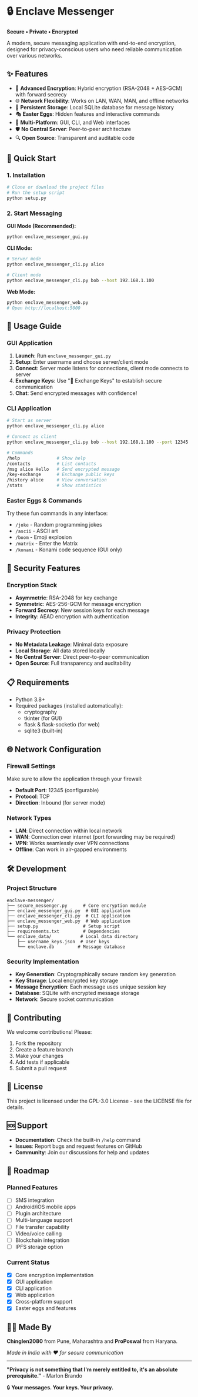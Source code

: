 # 🔒 Enclave Messenger

**Secure • Private • Encrypted**

A modern, secure messaging application with end-to-end encryption, designed for privacy-conscious users who need reliable communication over various networks.

## ✨ Features

- 🔐 **Advanced Encryption**: Hybrid encryption (RSA-2048 + AES-GCM) with forward secrecy
- 🌐 **Network Flexibility**: Works on LAN, WAN, MAN, and offline networks
- 💾 **Persistent Storage**: Local SQLite database for message history
- 🎭 **Easter Eggs**: Hidden features and interactive commands
- 📱 **Multi-Platform**: GUI, CLI, and Web interfaces
- 🛡️ **No Central Server**: Peer-to-peer architecture
- 🔍 **Open Source**: Transparent and auditable code

## 🚀 Quick Start

### 1. Installation

```bash
# Clone or download the project files
# Run the setup script
python setup.py
```

### 2. Start Messaging

**GUI Mode (Recommended):**
```bash
python enclave_messenger_gui.py
```

**CLI Mode:**
```bash
# Server mode
python enclave_messenger_cli.py alice

# Client mode  
python enclave_messenger_cli.py bob --host 192.168.1.100
```

**Web Mode:**
```bash
python enclave_messenger_web.py
# Open http://localhost:5000
```

## 🔧 Usage Guide

### GUI Application

1. **Launch**: Run `enclave_messenger_gui.py`
2. **Setup**: Enter username and choose server/client mode
3. **Connect**: Server mode listens for connections, client mode connects to server
4. **Exchange Keys**: Use "🔑 Exchange Keys" to establish secure communication
5. **Chat**: Send encrypted messages with confidence!

### CLI Application

```bash
# Start as server
python enclave_messenger_cli.py alice

# Connect as client
python enclave_messenger_cli.py bob --host 192.168.1.100 --port 12345

# Commands
/help              # Show help
/contacts          # List contacts  
/msg alice Hello   # Send encrypted message
/key-exchange      # Exchange public keys
/history alice     # View conversation
/stats             # Show statistics
```

### Easter Eggs & Commands

Try these fun commands in any interface:
- `/joke` - Random programming jokes
- `/ascii` - ASCII art
- `/boom` - Emoji explosion  
- `/matrix` - Enter the Matrix
- `/konami` - Konami code sequence (GUI only)

## 🔐 Security Features

### Encryption Stack
- **Asymmetric**: RSA-2048 for key exchange
- **Symmetric**: AES-256-GCM for message encryption  
- **Forward Secrecy**: New session keys for each message
- **Integrity**: AEAD encryption with authentication

### Privacy Protection
- **No Metadata Leakage**: Minimal data exposure
- **Local Storage**: All data stored locally
- **No Central Server**: Direct peer-to-peer communication
- **Open Source**: Full transparency and auditability

## 📋 Requirements

- Python 3.8+
- Required packages (installed automatically):
  - cryptography
  - tkinter (for GUI)
  - flask & flask-socketio (for web)
  - sqlite3 (built-in)

## 🌐 Network Configuration

### Firewall Settings
Make sure to allow the application through your firewall:
- **Default Port**: 12345 (configurable)
- **Protocol**: TCP
- **Direction**: Inbound (for server mode)

### Network Types
- **LAN**: Direct connection within local network
- **WAN**: Connection over internet (port forwarding may be required)
- **VPN**: Works seamlessly over VPN connections
- **Offline**: Can work in air-gapped environments

## 🛠️ Development

### Project Structure
```
enclave-messenger/
├── secure_messenger.py      # Core encryption module
├── enclave_messenger_gui.py  # GUI application
├── enclave_messenger_cli.py  # CLI application  
├── enclave_messenger_web.py  # Web application
├── setup.py                 # Setup script
├── requirements.txt         # Dependencies
└── enclave_data/           # Local data directory
    ├── username_keys.json  # User keys
    └── enclave.db         # Message database
```

### Security Implementation
- **Key Generation**: Cryptographically secure random key generation
- **Key Storage**: Local encrypted key storage
- **Message Encryption**: Each message uses unique session key
- **Database**: SQLite with encrypted message storage
- **Network**: Secure socket communication

## 🤝 Contributing

We welcome contributions! Please:
1. Fork the repository
2. Create a feature branch
3. Make your changes
4. Add tests if applicable
5. Submit a pull request

## 📄 License

This project is licensed under the GPL-3.0 License - see the LICENSE file for details.

## 🆘 Support

- **Documentation**: Check the built-in `/help` command
- **Issues**: Report bugs and request features on GitHub
- **Community**: Join our discussions for help and updates

## 🎯 Roadmap

### Planned Features
- [ ] SMS integration
- [ ] Android/iOS mobile apps
- [ ] Plugin architecture
- [ ] Multi-language support
- [ ] File transfer capability
- [ ] Video/voice calling
- [ ] Blockchain integration
- [ ] IPFS storage option

### Current Status
- [x] Core encryption implementation
- [x] GUI application
- [x] CLI application  
- [x] Web application
- [x] Cross-platform support
- [x] Easter eggs and features

## 👨‍💻 Made By

**Chinglen2080** from Pune, Maharashtra and **ProPoswal** from Haryana.

*Made in India with ❤️ for secure communication*

---

**"Privacy is not something that I'm merely entitled to, it's an absolute prerequisite."** - Marlon Brando

🔒 **Your messages. Your keys. Your privacy.**
